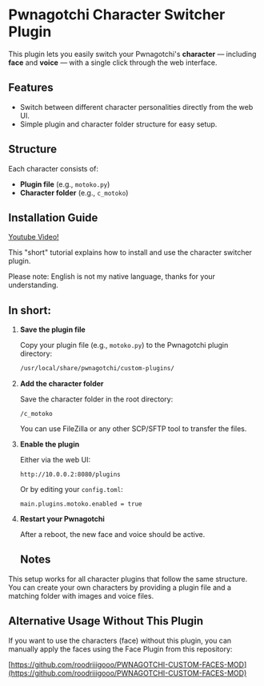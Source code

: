 # Pwnagotchi Character Switcher Plugin

This plugin lets you easily switch your Pwnagotchi's **character** — including **face** and **voice** — with a single click through the web interface.

## Features

- Switch between different character personalities directly from the web UI.
- Simple plugin and character folder structure for easy setup.

## Structure

Each character consists of:

- **Plugin file** (e.g., `motoko.py`)
- **Character folder** (e.g., `c_motoko`)

## Installation Guide


[Youtube Video!](https://youtu.be/TjxbPM8c2LU)

This "short" tutorial explains how to install and use the character switcher plugin.

Please note: English is not my native language, thanks for your understanding.

## In short:

1. **Save the plugin file**

   Copy your plugin file (e.g., `motoko.py`) to the Pwnagotchi plugin directory:

   ```bash
   /usr/local/share/pwnagotchi/custom-plugins/

2. **Add the character folder**

   Save the character folder in the root directory:

   ```
   /c_motoko
   ```

   You can use FileZilla or any other SCP/SFTP tool to transfer the files.

3. **Enable the plugin**

   Either via the web UI:

   ```
   http://10.0.0.2:8080/plugins
   ```

   Or by editing your `config.toml`:

   ```
   main.plugins.motoko.enabled = true
   ```

4. **Restart your Pwnagotchi**

   After a reboot, the new face and voice should be active.


   ## Notes

This setup works for all character plugins that follow the same structure. You can create your own characters by providing a plugin file and a matching folder with images and voice files.

## Alternative Usage Without This Plugin

If you want to use the characters (face) without this plugin, you can manually apply the faces using the Face Plugin from this repository:

[https://github.com/roodriiigooo/PWNAGOTCHI-CUSTOM-FACES-MOD](https://github.com/roodriiigooo/PWNAGOTCHI-CUSTOM-FACES-MOD)


